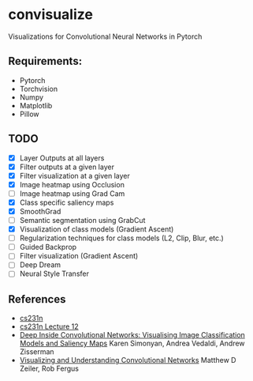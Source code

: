 # convisualize
Visualizations for Convolutional Neural Networks in Pytorch

## Requirements:
* Pytorch
* Torchvision
* Numpy
* Matplotlib
* Pillow

## TODO
- [X] Layer Outputs at all layers
- [X] Filter outputs at a given layer
- [X] Filter visualization at a given layer
- [X] Image heatmap using Occlusion
- [ ] Image heatmap using Grad Cam
- [X] Class specific saliency maps
- [X] SmoothGrad
- [ ] Semantic segmentation using GrabCut
- [X] Visualization of class models (Gradient Ascent)
- [ ] Regularization techniques for class models (L2, Clip, Blur, etc.)
- [ ] Guided Backprop
- [ ] Filter visualization (Gradient Ascent)
- [ ] Deep Dream
- [ ] Neural Style Transfer

## References
* [cs231n](http://cs231n.github.io/understanding-cnn/ "Stanford's cs231n course")
* [cs231n Lecture 12](http://cs231n.stanford.edu/slides/2017/cs231n_2017_lecture12.pdf "Visualizing and Understanding")
* [Deep Inside Convolutional Networks: Visualising Image Classification Models and Saliency Maps](https://arxiv.org/abs/1312.6034) Karen Simonyan, Andrea Vedaldi, Andrew Zisserman
* [Visualizing and Understanding Convolutional Networks](https://arxiv.org/abs/1311.2901) Matthew D Zeiler, Rob Fergus
